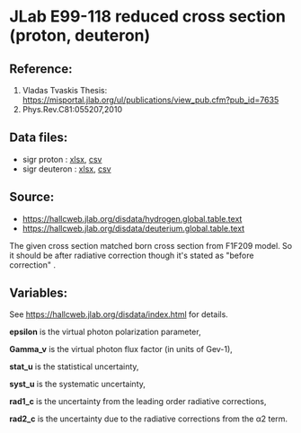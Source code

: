 # JLab E99-118 reduced cross section (proton, deuteron)

## Reference: 
1. Vladas Tvaskis Thesis: https://misportal.jlab.org/ul/publications/view_pub.cfm?pub_id=7635
2. Phys.Rev.C81:055207,2010
## Data files: 
  * sigr proton     : [xlsx](../data/dataframe/10052.xlsx), [csv](../data/dataframe/csv/10052.csv)   
  * sigr deuteron   : [xlsx](../data/dataframe/10053.xlsx), [csv](../data/dataframe/csv/10053.csv)   

## Source:
* https://hallcweb.jlab.org/disdata/hydrogen.global.table.text
* https://hallcweb.jlab.org/disdata/deuterium.global.table.text

The given cross section matched born cross section from F1F209 model. So it should be after radiative correction though it's stated as "before correction" .


## Variables:
See https://hallcweb.jlab.org/disdata/index.html for details.

__epsilon__ is the virtual photon polarization parameter,

__Gamma_v__ is the virtual photon flux factor (in units of Gev-1),

__stat_u__ is the statistical uncertainty,

__syst_u__ is the systematic uncertainty,

__rad1_c__ is the uncertainty from the leading order radiative corrections,

__rad2_c__ is the uncertainty due to the radiative corrections from the α2 term.



